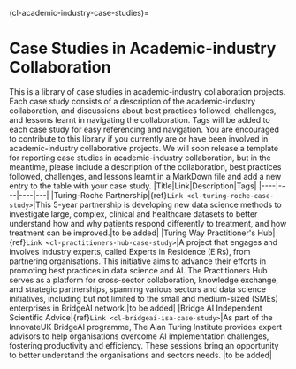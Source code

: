 (cl-academic-industry-case-studies)=
# Case Studies in Academic-industry Collaboration
This is a library of case studies in academic-industry collaboration projects. Each case study consists of a description of the academic-industry collaboration, and discussions about best practices followed, challenges, and lessons learnt in navigating the collaboration. Tags will be added to each case study for easy referencing and navigation.
You are encouraged to contribute to this library if you currently are or have been involved in academic-industry collaborative projects. We will soon release a template for reporting case studies in academic-industry collaboration, but in the meantime, please include a description of the collaboration, best practices followed, challenges, and lessons learnt in a MarkDown file and add a new entry to the table with your case study.
|Title|Link|Description|Tags|
|----|----|----|---|
|Turing-Roche Partnership|{ref}`Link <cl-turing-roche-case-study>`|This 5-year partnership is developing new data science methods to investigate large, complex, clinical and healthcare datasets to better understand how and why patients respond differently to treatment, and how treatment can be improved.|to be added|
|Turing Way Practitioner's Hub|{ref}`Link <cl-practitioners-hub-case-study>`|A project that engages and involves industry experts, called Experts in Residence (EiRs), from partnering organisations. This initiative aims to advance their efforts in promoting best practices in data science and AI. The Practitioners Hub serves as a platform for cross-sector collaboration, knowledge exchange, and strategic partnerships, spanning various sectors and data science initiatives, including but not limited to the small and medium-sized (SMEs) enterprises in BridgeAI network.|to be added|
|Bridge AI Independent Scientific Advice|{ref}`Link <cl-bridgeai-isa-case-study>`|As part of the InnovateUK BridgeAI programme, The Alan Turing Institute provides expert advisors to help organisations overcome AI implementation challenges, fostering productivity and efficiency. These sessions bring an opportunity to better understand the organisations and sectors needs. |to be added|
